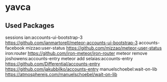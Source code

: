 # yavca

Used Packages
-------------------------------------------------------------------------------------------------------------------
sessions
ian:accounts-ui-bootstrap-3 https://github.com/ianmartorell/meteor-accounts-ui-bootstrap-3
accounts-facebook
mizzao:user-status https://github.com/mizzao/meteor-user-status
iron:router https://github.com/iron-meteor/iron-router
meteor remove joshowens:accounts-entry meteor add selaias:accounts-entry https://github.com/Differential/accounts-entry https://github.com/jakubbilko/accounts-entry
manuelschoebel:wait-on-lib https://atmospherejs.com/manuelschoebel/wait-on-lib
